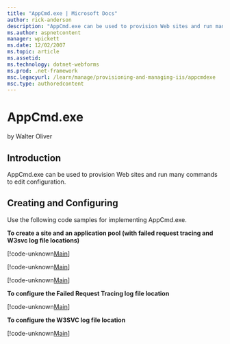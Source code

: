 ```yaml
---
title: "AppCmd.exe | Microsoft Docs"
author: rick-anderson
description: "AppCmd.exe can be used to provision Web sites and run many commands to edit configuration. Creating and Configuring Use the following code samples for implem..."
ms.author: aspnetcontent
manager: wpickett
ms.date: 12/02/2007
ms.topic: article
ms.assetid: 
ms.technology: dotnet-webforms
ms.prod: .net-framework
msc.legacyurl: /learn/manage/provisioning-and-managing-iis/appcmdexe
msc.type: authoredcontent
---
```

AppCmd.exe
====================
by Walter Oliver

## Introduction

AppCmd.exe can be used to provision Web sites and run many commands to edit configuration.

## Creating and Configuring

Use the following code samples for implementing AppCmd.exe.

**To create a site and an application pool (with failed request tracing and W3svc log file locations)**

[!code-unknown[Main](appcmdexe/samples/sample-127098-1.unknown)]

[!code-unknown[Main](appcmdexe/samples/sample-127098-2.unknown)]


[!code-unknown[Main](appcmdexe/samples/sample-127098-3.unknown)]


**To configure the Failed Request Tracing log file location**


[!code-unknown[Main](appcmdexe/samples/sample-127098-4.unknown)]


**To configure the W3SVC log file location**


[!code-unknown[Main](appcmdexe/samples/sample-127098-5.unknown)]
